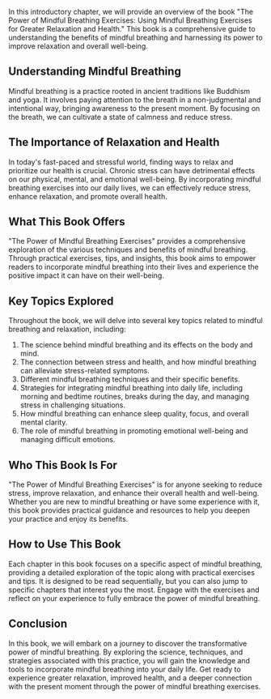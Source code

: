 
In this introductory chapter, we will provide an overview of the book "The Power of Mindful Breathing Exercises: Using Mindful Breathing Exercises for Greater Relaxation and Health." This book is a comprehensive guide to understanding the benefits of mindful breathing and harnessing its power to improve relaxation and overall well-being.

Understanding Mindful Breathing
-------------------------------

Mindful breathing is a practice rooted in ancient traditions like Buddhism and yoga. It involves paying attention to the breath in a non-judgmental and intentional way, bringing awareness to the present moment. By focusing on the breath, we can cultivate a state of calmness and reduce stress.

The Importance of Relaxation and Health
---------------------------------------

In today's fast-paced and stressful world, finding ways to relax and prioritize our health is crucial. Chronic stress can have detrimental effects on our physical, mental, and emotional well-being. By incorporating mindful breathing exercises into our daily lives, we can effectively reduce stress, enhance relaxation, and promote overall health.

What This Book Offers
---------------------

"The Power of Mindful Breathing Exercises" provides a comprehensive exploration of the various techniques and benefits of mindful breathing. Through practical exercises, tips, and insights, this book aims to empower readers to incorporate mindful breathing into their lives and experience the positive impact it can have on their well-being.

Key Topics Explored
-------------------

Throughout the book, we will delve into several key topics related to mindful breathing and relaxation, including:

1. The science behind mindful breathing and its effects on the body and mind.
2. The connection between stress and health, and how mindful breathing can alleviate stress-related symptoms.
3. Different mindful breathing techniques and their specific benefits.
4. Strategies for integrating mindful breathing into daily life, including morning and bedtime routines, breaks during the day, and managing stress in challenging situations.
5. How mindful breathing can enhance sleep quality, focus, and overall mental clarity.
6. The role of mindful breathing in promoting emotional well-being and managing difficult emotions.

Who This Book Is For
--------------------

"The Power of Mindful Breathing Exercises" is for anyone seeking to reduce stress, improve relaxation, and enhance their overall health and well-being. Whether you are new to mindful breathing or have some experience with it, this book provides practical guidance and resources to help you deepen your practice and enjoy its benefits.

How to Use This Book
--------------------

Each chapter in this book focuses on a specific aspect of mindful breathing, providing a detailed exploration of the topic along with practical exercises and tips. It is designed to be read sequentially, but you can also jump to specific chapters that interest you the most. Engage with the exercises and reflect on your experience to fully embrace the power of mindful breathing.

Conclusion
----------

In this book, we will embark on a journey to discover the transformative power of mindful breathing. By exploring the science, techniques, and strategies associated with this practice, you will gain the knowledge and tools to incorporate mindful breathing into your daily life. Get ready to experience greater relaxation, improved health, and a deeper connection with the present moment through the power of mindful breathing exercises.
